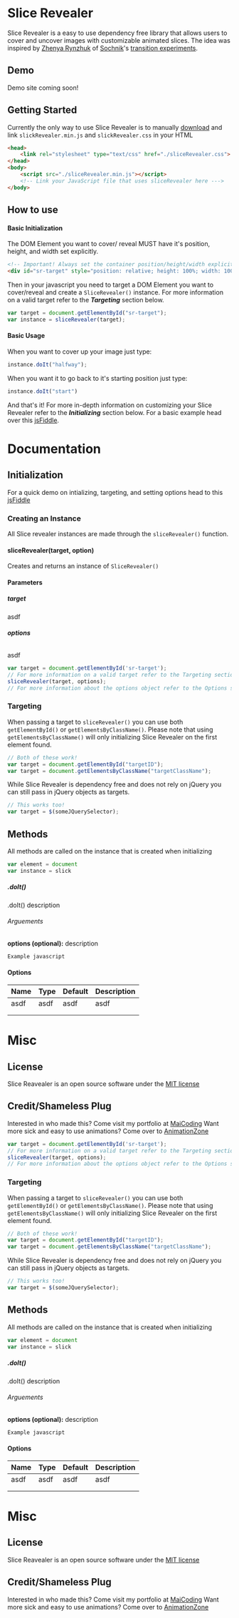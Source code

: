 # Slice Revealer
Slice Revealer is a easy to use dependency free library that allows users to cover and uncover images with customizable animated slices. The idea was inspired by [Zhenya Rynzhuk](https://zhenyary.com/) of [Sochnik](https://dribbble.com/Sochnik)'s [transition experiments](https://dribbble.com/shots/4132057-Selected-Works-Transitions-Experiments).

## Demo
Demo site coming soon!

## Getting Started
Currently the only way to use Slice Revealer is to manually [download]() and link `slickRevealer.min.js` and `slickRevealer.css` in your HTML
```html
<head>
    <link rel="stylesheet" type="text/css" href="./sliceRevealer.css">
</head>
<body>
    <script src="./sliceRevealer.min.js"></script>	
    <!-- Link your JavaScript file that uses sliceRevealer here --->
</body>
```
## How to use
#### Basic Initialization
The DOM Element you want to cover/ reveal MUST have it's position, height, and width set explicitly.
```html
<!-- Important! Always set the container position/height/width explicitly in your HTML or CSS-->
<div id="sr-target" style="position: relative; height: 100%; width: 100%"></div>
```
Then in your javascript you need to target a DOM Element you want to cover/reveal and create a `SliceRevealer()` instance. For more information on a valid target refer to the ***Targeting*** section below.
``` javascript
var target = document.getElementById("sr-target");
var instance = sliceRevealer(target);
```

#### Basic Usage
When you want to cover up your image just type:
```javascript
instance.doIt("halfway");
```
When you want it to go back to it's starting position just type:
```javascript
instance.doIt("start")
```
And that's it! For more in-depth information on customizing your Slice Revealer refer to the ***Initializing*** section below.
For a basic example head over this [jsFiddle](https://jsfiddle.net/MaiCoding/jvb4oce8/15).

# Documentation
## Initialization
For a quick demo on intializing, targeting, and setting options head to this [jsFiddle](https://jsfiddle.net/MaiCoding/akLcrot7/)

### Creating an Instance
All Slice revealer instances are made through the `sliceRevealer()` function.

#### **sliceRevealer(target, option)**
Creates and returns an instance of `SliceRevealer()`
#### Parameters
##### **target**
asdf

###### **options**
asdf

```javascript
var target = document.getElementById('sr-target');
// For more information on a valid target refer to the Targeting section below.
sliceRevealer(target, options);
// For more information about the options object refer to the Options section below in "Creating an Instance".
```
### Targeting
When passing a target to `sliceRevealer()` you can use both `getElementById()` or `getElementsByClassName()`. Please note that using `getElementsByClassName()` will only initializing Slice Revealer on the first element found.
```javascript
// Both of these work!
var target = document.getElementById("targetID");
var target = document.getElementsByClassName("targetClassName");
```
While Slice Revealer is dependency free and does not rely on jQuery you can still pass in jQuery objects as targets.
```javascript
// This works too!
var target = $(someJQuerySelector);
```
## Methods
All methods are called on the instance that is created when initializing
```javascript
var element = document
var instance = slick
```
##### .doIt()
.doIt() description
###### Arguements
**options (optional):**  description
```javascript
Example javascript
```

#### Options
| Name | Type | Default | Description |
|------|------|---------|-------------|
| asdf | asdf | asdf    | asdf        |
|      |      |         |             |
|      |      |         |             |

# Misc
## License
Slice Reavealer is an open source software under the [MIT license](https://github.com/RealTayy/slice-revealer/blob/master/LICENSE.md)
## Credit/Shameless Plug
Interested in who made this? Come visit my portfolio at [MaiCoding](http://www.maiCoding.me)
Want more sick and easy to use animations? Come over to [AnimationZone]()

```javascript
var target = document.getElementById('sr-target');
// For more information on a valid target refer to the Targeting section below.
sliceRevealer(target, options);
// For more information about the options object refer to the Options section below in "Creating an Instance".
```
### Targeting
When passing a target to `sliceRevealer()` you can use both `getElementById()` or `getElementsByClassName()`. Please note that using `getElementsByClassName()` will only initializing Slice Revealer on the first element found.
```javascript
// Both of these work!
var target = document.getElementById("targetID");
var target = document.getElementsByClassName("targetClassName");
```
While Slice Revealer is dependency free and does not rely on jQuery you can still pass in jQuery objects as targets.
```javascript
// This works too!
var target = $(someJQuerySelector);
```
## Methods
All methods are called on the instance that is created when initializing
```javascript
var element = document
var instance = slick
```
##### .doIt()
.doIt() description
###### Arguements
**options (optional):**  description
```javascript
Example javascript
```

#### Options
| Name | Type | Default | Description |
|------|------|---------|-------------|
| asdf | asdf | asdf    | asdf        |
|      |      |         |             |
|      |      |         |             |

# Misc
## License
Slice Reavealer is an open source software under the [MIT license](https://github.com/RealTayy/slice-revealer/blob/master/LICENSE.md)
## Credit/Shameless Plug
Interested in who made this? Come visit my portfolio at [MaiCoding](http://www.maiCoding.me)
Want more sick and easy to use animations? Come over to [AnimationZone]()